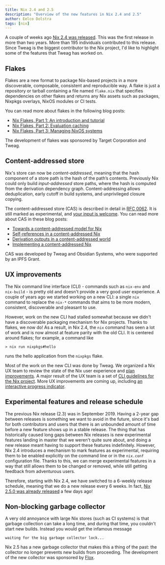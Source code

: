 ```yaml
---
title: Nix 2.4 and 2.5
description: "Overview of the new features in Nix 2.4 and 2.5"
author: Eelco Dolstra
tags: [nix]
---
```


A couple of weeks ago [Nix 2.4 was
released](https://discourse.nixos.org/t/nix-2-4-released/15822). This
was the first release in more than two years. More than 195
individuals contributed to this release. Since Tweag is the biggest
contributor to the Nix project, I'd like to highlight some of the
features that Tweag has worked on.

## Flakes

Flakes are a new format to package Nix-based projects in a more
discoverable, composable, consistent and reproducible way. A flake is
just a repository or tarball containing a file named `flake.nix` that
specifies dependencies on other flakes and returns any Nix assets such
as packages, Nixpkgs overlays, NixOS modules or CI tests.

You can read more about flakes in the following blog posts:

- [Nix Flakes, Part 1: An introduction and tutorial](/blog/2020-05-25-flakes/)
- [Nix Flakes, Part 2: Evaluation caching](/blog/2020-06-25-eval-cache/)
- [Nix Flakes, Part 3: Managing NixOS systems](/blog/2020-07-31-nixos-flakes/)

The development of flakes was sponsored by Target Corporation and
Tweag.

## Content-addressed store

Nix's store can now be _content-addressed_, meaning that the hash
component of a store path is the hash of the path’s
contents. Previously Nix could only build _input-addressed_ store
paths, where the hash is computed from the derivation dependency
graph. Content-addressing allows deduplication, early cutoff in build
systems, and unprivileged closure copying.

The content-addressed store (CAS) is described in detail in [RFC
0062](https://github.com/NixOS/rfcs/pull/62). It is still marked as
experimental, and [your input is
welcome](https://discourse.nixos.org/t/content-addressed-nix-call-for-testers/12881). You
can read more about CAS in these blog posts:

- [Towards a content-addressed model for Nix](/blog/2020-09-10-nix-cas/)
- [Self-references in a content-addressed Nix](/blog/2020-11-18-nix-cas-self-references/)
- [Derivation outputs in a content-addressed world](/blog/2021-02-17-derivation-outputs-and-output-paths/)
- [Implementing a content-addressed Nix](/blog/2021-12-02-nix-cas-4/)

CAS was developed by Tweag and Obsidian Systems, who were supported by
an IPFS Grant.

## UX improvements

The Nix command line interface (CLI) - commands such as `nix-env` and
`nix-build` - is pretty old and doesn't provide a very good user
experience. A couple of years ago we started working on a new CLI: a
single `nix` command to replace the `nix-*` commands that aims to be
more modern, consistent, discoverable and pleasant to use.

However, work on the new CLI had stalled somewhat because we didn't
have a discoverable packaging mechanism for Nix projects. Thanks to
flakes, we now do! As a result, in Nix 2.4, the `nix` command has seen
a lot of work and is now almost at feature parity with the old CLI. It
is centered around flakes; for example, a command like

```shell
> nix run nixpkgs#hello
```

runs the hello application from the `nixpkgs` flake.

Most of the work on the new CLI was done by Tweag. We organized a Nix
UX team to review the state of the Nix user experience and [plan
improvements](https://github.com/orgs/NixOS/projects/10). A major
result of the UX team is a set of [CLI guidelines for the Nix
project](https://nixos.org/manual/nix/stable/contributing/cli-guideline.html).
More UX improvements are coming up, including [an interactive progress
indicator](https://github.com/NixOS/nix/pull/4296).

## Experimental features and release schedule

The previous Nix release (2.3) was in September 2019. Having a 2-year
gap between releases is something we want to avoid in the future,
since it's bad for both contributors and users that there is an
unbounded amount of time before a new feature shows up in a stable
release. The thing that has historically caused long gaps between Nix
releases is new experimental features landing in master that we
weren't quite sure about, and doing a new release meant having to
support these features indefinitely. However, Nix 2.4 introduces a
mechanism to mark features as experimental, requiring them to be
enabled explicitly on the command line or in the `nix.conf`
configuration file. Thanks to this, we can merge experimental features
in a way that still allows them to be changed or removed, while still
getting feedback from adventurous users.

Therefore, starting with Nix 2.4, we have switched to a 6-weekly
release schedule, meaning that we do a new release every 6 weeks. In
fact, [Nix 2.5.0 was already
released](https://discourse.nixos.org/t/nix-2-5-0-released/16589) a
few days ago!

## Non-blocking garbage collector

A very old annoyance with large Nix stores (such as CI systems) is
that garbage collection can take a long time, and during that time,
you couldn't start new builds. Instead you would get the infamous
message

```shell
waiting for the big garbage collector lock...
```

Nix 2.5 has a new garbage collector that makes this a thing of the
past: the collector no longer prevents new builds from proceeding. The
development of the new collector was sponsored by
[Flox](https://www.floxdev.com).
